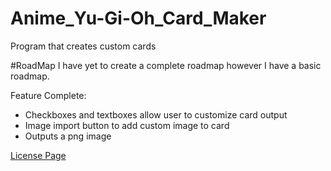 Anime_Yu-Gi-Oh_Card_Maker
=========================

Program that creates custom cards

#RoadMap
I have yet to create a complete roadmap however I have a basic roadmap.

Feature Complete:

  * Checkboxes and textboxes allow user to customize card output
  * Image import button to add custom image to card
  * Outputs a png image


[License Page](https://github.com/ballju/Anime_Yu-Gi-Oh_Card_Maker/blob/master/LICENSE.md)
